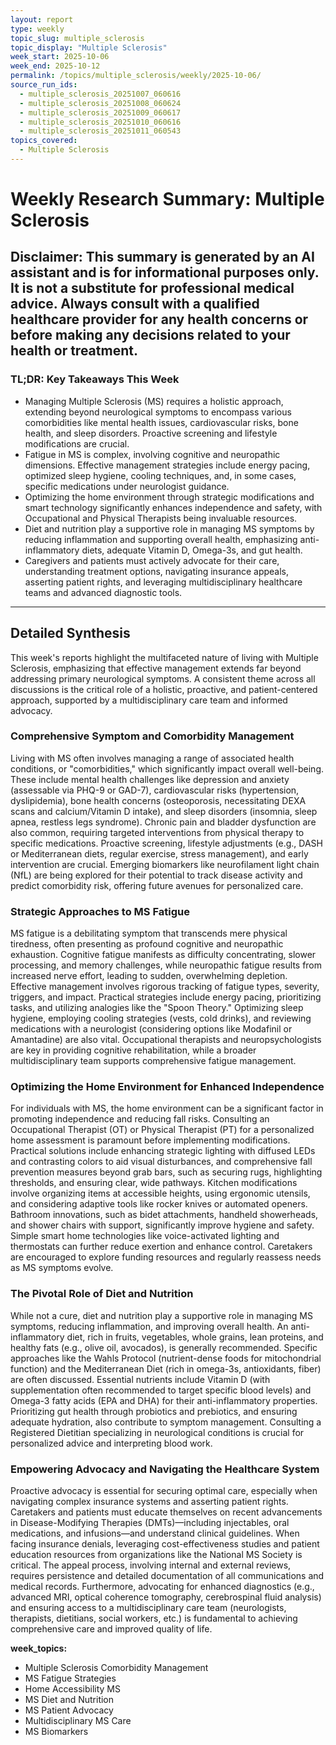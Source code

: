 ```yaml
---
layout: report
type: weekly
topic_slug: multiple_sclerosis
topic_display: "Multiple Sclerosis"
week_start: 2025-10-06
week_end: 2025-10-12
permalink: /topics/multiple_sclerosis/weekly/2025-10-06/
source_run_ids:
  - multiple_sclerosis_20251007_060616
  - multiple_sclerosis_20251008_060624
  - multiple_sclerosis_20251009_060617
  - multiple_sclerosis_20251010_060616
  - multiple_sclerosis_20251011_060543
topics_covered:
  - Multiple Sclerosis
---
```


# Weekly Research Summary: Multiple Sclerosis

**Disclaimer:** This summary is generated by an AI assistant and is for informational purposes only. It is not a substitute for professional medical advice. Always consult with a qualified healthcare provider for any health concerns or before making any decisions related to your health or treatment.
---
### **TL;DR: Key Takeaways This Week**
-   Managing Multiple Sclerosis (MS) requires a holistic approach, extending beyond neurological symptoms to encompass various comorbidities like mental health issues, cardiovascular risks, bone health, and sleep disorders. Proactive screening and lifestyle modifications are crucial.
-   Fatigue in MS is complex, involving cognitive and neuropathic dimensions. Effective management strategies include energy pacing, optimized sleep hygiene, cooling techniques, and, in some cases, specific medications under neurologist guidance.
-   Optimizing the home environment through strategic modifications and smart technology significantly enhances independence and safety, with Occupational and Physical Therapists being invaluable resources.
-   Diet and nutrition play a supportive role in managing MS symptoms by reducing inflammation and supporting overall health, emphasizing anti-inflammatory diets, adequate Vitamin D, Omega-3s, and gut health.
-   Caregivers and patients must actively advocate for their care, understanding treatment options, navigating insurance appeals, asserting patient rights, and leveraging multidisciplinary healthcare teams and advanced diagnostic tools.
---
## Detailed Synthesis

This week's reports highlight the multifaceted nature of living with Multiple Sclerosis, emphasizing that effective management extends far beyond addressing primary neurological symptoms. A consistent theme across all discussions is the critical role of a holistic, proactive, and patient-centered approach, supported by a multidisciplinary care team and informed advocacy.

### Comprehensive Symptom and Comorbidity Management

Living with MS often involves managing a range of associated health conditions, or "comorbidities," which significantly impact overall well-being. These include mental health challenges like depression and anxiety (assessable via PHQ-9 or GAD-7), cardiovascular risks (hypertension, dyslipidemia), bone health concerns (osteoporosis, necessitating DEXA scans and calcium/Vitamin D intake), and sleep disorders (insomnia, sleep apnea, restless legs syndrome). Chronic pain and bladder dysfunction are also common, requiring targeted interventions from physical therapy to specific medications. Proactive screening, lifestyle adjustments (e.g., DASH or Mediterranean diets, regular exercise, stress management), and early intervention are crucial. Emerging biomarkers like neurofilament light chain (NfL) are being explored for their potential to track disease activity and predict comorbidity risk, offering future avenues for personalized care.

### Strategic Approaches to MS Fatigue

MS fatigue is a debilitating symptom that transcends mere physical tiredness, often presenting as profound cognitive and neuropathic exhaustion. Cognitive fatigue manifests as difficulty concentrating, slower processing, and memory challenges, while neuropathic fatigue results from increased nerve effort, leading to sudden, overwhelming depletion. Effective management involves rigorous tracking of fatigue types, severity, triggers, and impact. Practical strategies include energy pacing, prioritizing tasks, and utilizing analogies like the "Spoon Theory." Optimizing sleep hygiene, employing cooling strategies (vests, cold drinks), and reviewing medications with a neurologist (considering options like Modafinil or Amantadine) are also vital. Occupational therapists and neuropsychologists are key in providing cognitive rehabilitation, while a broader multidisciplinary team supports comprehensive fatigue management.

### Optimizing the Home Environment for Enhanced Independence

For individuals with MS, the home environment can be a significant factor in promoting independence and reducing fall risks. Consulting an Occupational Therapist (OT) or Physical Therapist (PT) for a personalized home assessment is paramount before implementing modifications. Practical solutions include enhancing strategic lighting with diffused LEDs and contrasting colors to aid visual disturbances, and comprehensive fall prevention measures beyond grab bars, such as securing rugs, highlighting thresholds, and ensuring clear, wide pathways. Kitchen modifications involve organizing items at accessible heights, using ergonomic utensils, and considering adaptive tools like rocker knives or automated openers. Bathroom innovations, such as bidet attachments, handheld showerheads, and shower chairs with support, significantly improve hygiene and safety. Simple smart home technologies like voice-activated lighting and thermostats can further reduce exertion and enhance control. Caretakers are encouraged to explore funding resources and regularly reassess needs as MS symptoms evolve.

### The Pivotal Role of Diet and Nutrition

While not a cure, diet and nutrition play a supportive role in managing MS symptoms, reducing inflammation, and improving overall health. An anti-inflammatory diet, rich in fruits, vegetables, whole grains, lean proteins, and healthy fats (e.g., olive oil, avocados), is generally recommended. Specific approaches like the Wahls Protocol (nutrient-dense foods for mitochondrial function) and the Mediterranean Diet (rich in omega-3s, antioxidants, fiber) are often discussed. Essential nutrients include Vitamin D (with supplementation often recommended to target specific blood levels) and Omega-3 fatty acids (EPA and DHA) for their anti-inflammatory properties. Prioritizing gut health through probiotics and prebiotics, and ensuring adequate hydration, also contribute to symptom management. Consulting a Registered Dietitian specializing in neurological conditions is crucial for personalized advice and interpreting blood work.

### Empowering Advocacy and Navigating the Healthcare System

Proactive advocacy is essential for securing optimal care, especially when navigating complex insurance systems and asserting patient rights. Caretakers and patients must educate themselves on recent advancements in Disease-Modifying Therapies (DMTs)—including injectables, oral medications, and infusions—and understand clinical guidelines. When facing insurance denials, leveraging cost-effectiveness studies and patient education resources from organizations like the National MS Society is critical. The appeal process, involving internal and external reviews, requires persistence and detailed documentation of all communications and medical records. Furthermore, advocating for enhanced diagnostics (e.g., advanced MRI, optical coherence tomography, cerebrospinal fluid analysis) and ensuring access to a multidisciplinary care team (neurologists, therapists, dietitians, social workers, etc.) is fundamental to achieving comprehensive care and improved quality of life.

**week_topics:**
- Multiple Sclerosis Comorbidity Management
- MS Fatigue Strategies
- Home Accessibility MS
- MS Diet and Nutrition
- MS Patient Advocacy
- Multidisciplinary MS Care
- MS Biomarkers
